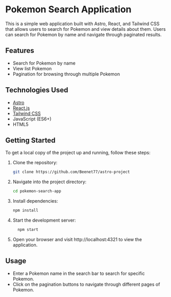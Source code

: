 # Pokemon Search Application

This is a simple web application built with Astro, React, and Tailwind CSS that allows users to search for Pokemon and view details about them. Users can search for Pokemon by name and navigate through paginated results.

## Features

- Search for Pokemon by name
- View list Pokemon
- Pagination for browsing through multiple Pokemon

## Technologies Used

- [Astro](https://astro.build/)
- [React.js](https://reactjs.org/)
- [Tailwind CSS](https://tailwindcss.com/)
- JavaScript (ES6+)
- HTML5

## Getting Started

To get a local copy of the project up and running, follow these steps:

1. Clone the repository:

   ```bash
   git clone https://github.com/Beenet77/astro-project
   ```

2. Navigate into the project directory:

   ```bash
   cd pokemon-search-app
   ```

3. Install dependencies:

   ```bash
   npm install
   ```

4. Start the development server:

   ```bash
     npm start
   ```

5. Open your browser and visit http://localhost:4321 to view the application.

## Usage

- Enter a Pokemon name in the search bar to search for specific Pokemon.
- Click on the pagination buttons to navigate through different pages of Pokemon.
